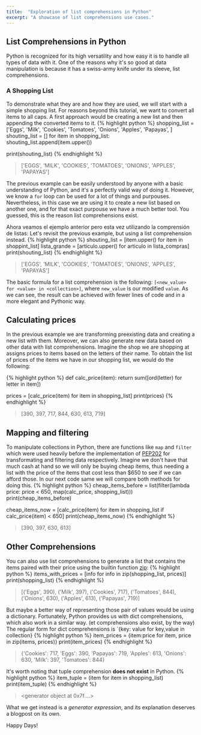 ```yaml
---
title:  "Exploration of list comprehensions in Python"
excerpt: "A showcase of list comprehensions use cases."
---
```

## List Comprehensions in Python
Python is recognized for its high versatility and how easy it is to handle all types of data with it.
One of the reasons why it's so good at data manipulation is because it has
a swiss-army knife under its sleeve, list comprehensions.

### A Shopping List
To demonstrate what they are and how they are used, we will start with a simple shopping list.
For reasons beyond this tutorial, we want to convert all items to all caps.
A first approach would be creating a new list and then appending the converted items to it.
{% highlight python %}
shopping_list = ['Eggs',
                 'Milk',
                 'Cookies',
                 'Tomatoes',
                 'Onions',
                 'Apples',
                 'Papayas',
                 ]
shouting_list = []
for item in shopping_list:
    shouting_list.append(item.upper())

print(shouting_list)
{% endhighlight %}
> ['EGGS', 'MILK', 'COOKIES', 'TOMATOES', 'ONIONS', 'APPLES', 'PAPAYAS']

The previous example can be easily understood by anyone with a basic understanding of Python,
and it's a perfectly valid way of doing it. However, we know a `for` loop can be used for a lot of things and purpouses. Nevertheless, in this case we are using it to create a new list based on another one, and for that exact purpouse we have a much better tool. You guessed, this is the reason list comprehensions exist.

Ahora veamos el ejemplo anterior pero esta vez utilizando la comprensión de listas:
Let's revisit the previous example, but using a list comprehension instead.
{% highlight python %}
shouting_list = [item.upper() for item in shoppint_list]
lista_grande = [articulo.upper() for articulo in lista_compras]
print(shouting_list)
{% endhighlight %}
> ['EGGS', 'MILK', 'COOKIES', 'TOMATOES', 'ONIONS', 'APPLES', 'PAPAYAS']

The basic formula for a list comprehension is the following:
`[<new_value> for <value> in <collection>]`, where `new_value` is our modified `value`.
As we can see, the result can be achieved with fewer lines of code and in a more elegant and Pythonic way.

## Calculating prices
In the previous example we are transforming preexisting data and creating a new list with them.
Moreover, we can also generate new data based on other data with list comprehensions.
Imagine the shop we are shopping at assigns prices to items based on the letters of their name.
To obtain the list of prices of the items we have in our shopping list, we would do the following:

{% highlight python %}
def calc_price(item):
    return sum([ord(letter) for letter in item])

prices = [calc_price(item) for item in shopping_list]
print(prices)
{% endhighlight %}
> [390, 397, 717, 844, 630, 613, 719]

## Mapping and filtering
To manipulate collections in Python, there are functions like `map` and `filter` which were used heavily before the implementation of [PEP202](https://www.python.org/dev/peps/pep-0202/) for transformating and filtering data respectively.
Imagine we don't have that much cash at hand so we will only be buying cheap items, thus needing a list with the price of the items that cost less than $650 to see if we can afford those. In our next code same we will compare both methods for doing this.
{% highlight python %}
cheap_items_before = list(filter(lambda price: price < 650,
                                 map(calc_price, shopping_list)))
print(cheap_items_before)

cheap_items_now = [calc_price(item) for item in shopping_list
                   if calc_price(item) < 650]
print(cheap_items_now)
{% endhighlight %}
> [390, 397, 630, 613]

## Other Comprehensions
You can also use list comprehensions to generate a list that contains the items paired
with their price using the builtin function [zip](https://docs.python.org/3/library/functions.html#zip):
{% highlight python %}
items_with_prices = [info for info in zip(shopping_list, prices)]
print(shopping_list)
{% endhighlight %}
> [('Eggs', 390), ('Milk', 397), ('Cookies', 717), ('Tomatoes', 844), ('Onions', 630), ('Apples', 613), ('Papayas', 719)]

But maybe a better way of representing those pair of values would be using a dictionary.
Fortunately, Python provides us with dict comprehensions, which also work in a similar way.
(et comprehensions also exist, by the way)
The regular form for dict comprehensions is `{key: value for key,value in collection}
{% highlight python %}
item_prices = {item:price for item, price in zip(items, prices)}
print(item_prices)
{% endhighlight %}
> {'Cookies': 717, 'Eggs': 390, 'Papayas': 719, 'Apples': 613, 'Onions': 630, 'Milk': 397, 'Tomatoes': 844}

It's worth noting that tuple comprehension **does not exist** in Python.
{% highlight python %}
item_tuple = (item for item in shopping_list)
print(item_tuple)
{% endhighlight %}
> <generator object <genexpr> at 0x7f....>

What we get instead is a *generator expression*, and its explanation deserves a blogpost on its own.

Happy Days!
